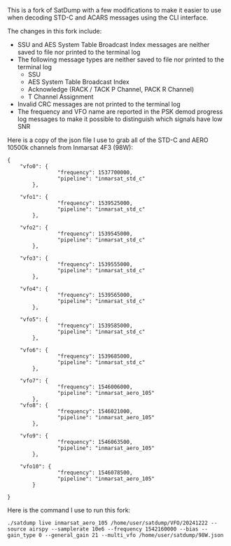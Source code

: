 This is a fork of SatDump with a few modifications to make it easier to use when decoding STD-C and ACARS messages using the CLI interface.  

The changes in this fork include:  
- SSU and AES System Table Broadcast Index messages are neither saved to file nor printed to the terminal log
- The following message types are neither saved to file nor printed to the terminal log
  - SSU
  - AES System Table Broadcast Index
  - Acknowledge (RACK / TACK P Channel, PACK R Channel)
  - T Channel Assignment
- Invalid CRC messages are not printed to the terminal log
- The frequency and VFO name are reported in the PSK demod progress log messages to make it possible to distinguish which signals have low SNR

Here is a copy of the json file I use to grab all of the STD-C and AERO 10500k channels from Inmarsat 4F3 (98W):
```
{
	"vfo0": {
                "frequency": 1537700000,
                "pipeline": "inmarsat_std_c"
        },

	"vfo1": {
                "frequency": 1539525000,
                "pipeline": "inmarsat_std_c"
        },

	"vfo2": {
                "frequency": 1539545000,
                "pipeline": "inmarsat_std_c"
        },

	"vfo3": {
                "frequency": 1539555000,
                "pipeline": "inmarsat_std_c"
        },

	"vfo4": {
                "frequency": 1539565000,
                "pipeline": "inmarsat_std_c"
        },

	"vfo5": {
                "frequency": 1539585000,
                "pipeline": "inmarsat_std_c"
        },

	"vfo6": {
                "frequency": 1539685000,
                "pipeline": "inmarsat_std_c"
        },

	"vfo7": {
                "frequency": 1546006000,
                "pipeline": "inmarsat_aero_105"
        },
	"vfo8": {
                "frequency": 1546021000,
                "pipeline": "inmarsat_aero_105"
        },

	"vfo9": {
                "frequency": 1546063500,
                "pipeline": "inmarsat_aero_105"
        },

	"vfo10": {
                "frequency": 1546078500,
                "pipeline": "inmarsat_aero_105"
        }

}

```

Here is the command I use to run this fork:
```
./satdump live inmarsat_aero_105 /home/user/satdump/VFO/20241222 --source airspy --samplerate 10e6 --frequency 1542160000 --bias --gain_type 0 --general_gain 21 --multi_vfo /home/user/satdump/98W.json
```
